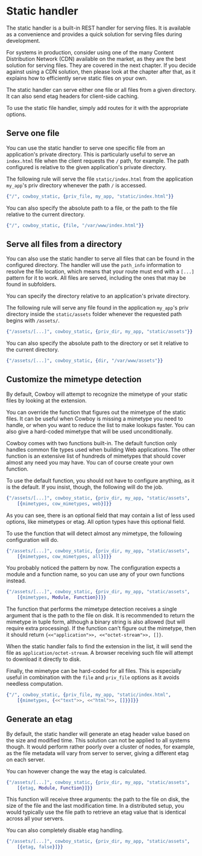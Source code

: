 Static handler
==============

The static handler is a built-in REST handler for serving files.
It is available as a convenience and provides a quick solution
for serving files during development.

For systems in production, consider using one of the many
Content Distribution Network (CDN) available on the market,
as they are the best solution for serving files. They are
covered in the next chapter. If you decide against using a
CDN solution, then please look at the chapter after that,
as it explains how to efficiently serve static files on
your own.

The static handler can serve either one file or all files
from a given directory. It can also send etag headers for
client-side caching.

To use the static file handler, simply add routes for it
with the appropriate options.

Serve one file
--------------

You can use the static handler to serve one specific file
from an application's private directory. This is particularly
useful to serve an `index.html` file when the client requests
the `/` path, for example. The path configured is relative
to the given application's private directory.

The following rule will serve the file `static/index.html`
from the application `my_app`'s priv directory whenever the
path `/` is accessed.

``` erlang
{"/", cowboy_static, {priv_file, my_app, "static/index.html"}}
```

You can also specify the absolute path to a file, or the
path to the file relative to the current directory.

``` erlang
{"/", cowboy_static, {file, "/var/www/index.html"}}
```

Serve all files from a directory
--------------------------------

You can also use the static handler to serve all files that
can be found in the configured directory. The handler will
use the `path_info` information to resolve the file location,
which means that your route must end with a `[...]` pattern
for it to work. All files are served, including the ones that
may be found in subfolders.

You can specify the directory relative to an application's
private directory.

The following rule will serve any file found in the application
`my_app`'s priv directory inside the `static/assets` folder
whenever the requested path begins with `/assets/`.

``` erlang
{"/assets/[...]", cowboy_static, {priv_dir, my_app, "static/assets"}}
```

You can also specify the absolute path to the directory or
set it relative to the current directory.

``` erlang
{"/assets/[...]", cowboy_static, {dir, "/var/www/assets"}}
```

Customize the mimetype detection
--------------------------------

By default, Cowboy will attempt to recognize the mimetype
of your static files by looking at the extension.

You can override the function that figures out the mimetype
of the static files. It can be useful when Cowboy is missing
a mimetype you need to handle, or when you want to reduce
the list to make lookups faster. You can also give a
hard-coded mimetype that will be used unconditionally.

Cowboy comes with two functions built-in. The default
function only handles common file types used when building
Web applications. The other function is an extensive list
of hundreds of mimetypes that should cover almost any need
you may have. You can of course create your own function.

To use the default function, you should not have to configure
anything, as it is the default. If you insist, though, the
following will do the job.

``` erlang
{"/assets/[...]", cowboy_static, {priv_dir, my_app, "static/assets",
    [{mimetypes, cow_mimetypes, web}]}}
```

As you can see, there is an optional field that may contain
a list of less used options, like mimetypes or etag. All option
types have this optional field.

To use the function that will detect almost any mimetype,
the following configuration will do.

``` erlang
{"/assets/[...]", cowboy_static, {priv_dir, my_app, "static/assets",
    [{mimetypes, cow_mimetypes, all}]}}
```

You probably noticed the pattern by now. The configuration
expects a module and a function name, so you can use any
of your own functions instead.

``` erlang
{"/assets/[...]", cowboy_static, {priv_dir, my_app, "static/assets",
    [{mimetypes, Module, Function}]}}
```

The function that performs the mimetype detection receives
a single argument that is the path to the file on disk. It
is recommended to return the mimetype in tuple form, although
a binary string is also allowed (but will require extra
processing). If the function can't figure out the mimetype,
then it should return `{<<"application">>, <<"octet-stream">>, []}`.

When the static handler fails to find the extension in the
list, it will send the file as `application/octet-stream`.
A browser receiving such file will attempt to download it
directly to disk.

Finally, the mimetype can be hard-coded for all files.
This is especially useful in combination with the `file`
and `priv_file` options as it avoids needless computation.

``` erlang
{"/", cowboy_static, {priv_file, my_app, "static/index.html",
    [{mimetypes, {<<"text">>, <<"html">>, []}}]}}
```

Generate an etag
----------------

By default, the static handler will generate an etag header
value based on the size and modified time. This solution
can not be applied to all systems though. It would perform
rather poorly over a cluster of nodes, for example, as the
file metadata will vary from server to server, giving a
different etag on each server.

You can however change the way the etag is calculated.

``` erlang
{"/assets/[...]", cowboy_static, {priv_dir, my_app, "static/assets",
    [{etag, Module, Function}]}}
```

This function will receive three arguments: the path to the
file on disk, the size of the file and the last modification
time. In a distributed setup, you would typically use the
file path to retrieve an etag value that is identical across
all your servers.

You can also completely disable etag handling.

``` erlang
{"/assets/[...]", cowboy_static, {priv_dir, my_app, "static/assets",
    [{etag, false}]}}
```
